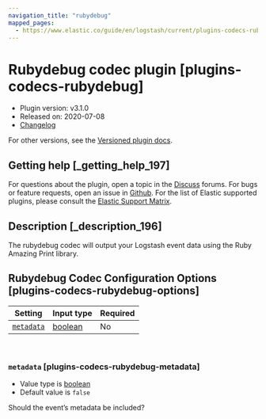 ```yaml
---
navigation_title: "rubydebug"
mapped_pages:
  - https://www.elastic.co/guide/en/logstash/current/plugins-codecs-rubydebug.html
---
```


# Rubydebug codec plugin [plugins-codecs-rubydebug]


* Plugin version: v3.1.0
* Released on: 2020-07-08
* [Changelog](https://github.com/logstash-plugins/logstash-codec-rubydebug/blob/v3.1.0/CHANGELOG.md)

For other versions, see the [Versioned plugin docs](logstash-docs://docs/reference/codec-rubydebug-index.md).

## Getting help [_getting_help_197]

For questions about the plugin, open a topic in the [Discuss](http://discuss.elastic.co) forums. For bugs or feature requests, open an issue in [Github](https://github.com/logstash-plugins/logstash-codec-rubydebug). For the list of Elastic supported plugins, please consult the [Elastic Support Matrix](https://www.elastic.co/support/matrix#logstash_plugins).


## Description [_description_196]

The rubydebug codec will output your Logstash event data using the Ruby Amazing Print library.


## Rubydebug Codec Configuration Options [plugins-codecs-rubydebug-options]

| Setting | Input type | Required |
| --- | --- | --- |
| [`metadata`](#plugins-codecs-rubydebug-metadata) | [boolean](/reference/configuration-file-structure.md#boolean) | No |

 

### `metadata` [plugins-codecs-rubydebug-metadata]

* Value type is [boolean](/reference/configuration-file-structure.md#boolean)
* Default value is `false`

Should the event’s metadata be included?



